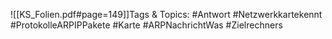 
![[KS_Folien.pdf#page=149]]Tags & Topics:
   #Antwort
   #Netzwerkkartekennt
   #ProtokolleARPIPPakete
   #Karte
   #ARPNachrichtWas
   #Zielrechners
